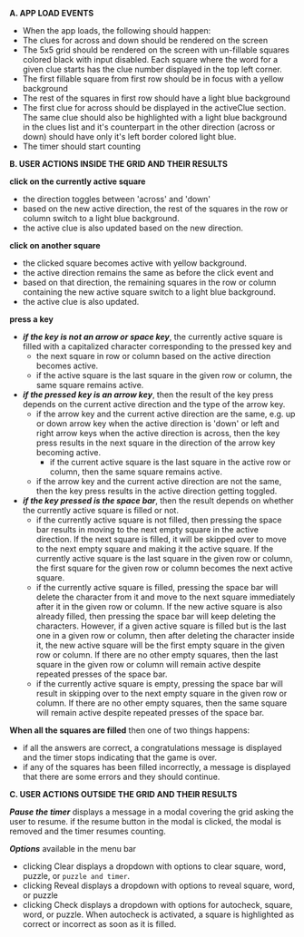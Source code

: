 **A. APP LOAD EVENTS**

- When the app loads, the following should happen:
- The clues for across and down should be rendered on the screen
- The 5x5 grid should be rendered on the screen with un-fillable squares colored black with input
  disabled. Each square where the word for a given clue starts has the clue number displayed in the
  top left corner.
- The first fillable square from first row should be in focus with a yellow background
- The rest of the squares in first row should have a light blue background
- The first clue for across should be displayed in the activeClue section. The same clue should also
  be highlighted with a light blue background in the clues list and it's counterpart in the other
  direction (across or down) should have only it's left border colored light blue.
- The timer should start counting

**B. USER ACTIONS INSIDE THE GRID AND THEIR RESULTS**

**click on the currently active square**

- the direction toggles between 'across' and 'down'
- based on the new active direction, the rest of the squares in the row or column switch to a light
  blue background.
- the active clue is also updated based on the new direction.

**click on another square**

- the clicked square becomes active with yellow background.
- the active direction remains the same as before the click event and
- based on that direction, the remaining squares in the row or column containing the new active
  square switch to a light blue background.
- the active clue is also updated.

**press a key**

- **_if the key is not an arrow or space key_**, the currently active square is filled with a
  capitalized character corresponding to the pressed key and
  - the next square in row or column based on the active direction becomes active.
  - if the active square is the last square in the given row or column, the same square remains
    active.
- **_if the pressed key is an arrow key_**, then the result of the key press depends on the current
  active direction and the type of the arrow key.
  - if the arrow key and the current active direction are the same, e.g. up or down arrow key when
    the active direction is 'down' or left and right arrow keys when the active direction is across,
    then the key press results in the next square in the direction of the arrow key becoming active.
    - if the current active square is the last square in the active row or column, then the same
      square remains active.
  - if the arrow key and the current active direction are not the same, then the key press results
    in the active direction getting toggled.
- **_if the key pressed is the space bar_**, then the result depends on whether the currently active
  square is filled or not.
  - if the currently active square is not filled, then pressing the space bar results in moving to
    the next empty square in the active direction. If the next square is filled, it will be skipped
    over to move to the next empty square and making it the active square. If the currently active
    square is the last square in the given row or column, the first square for the given row or
    column becomes the next active square.
  - if the currently active square is filled, pressing the space bar will delete the character from
    it and move to the next square immediately after it in the given row or column. If the new
    active square is also already filled, then pressing the space bar will keep deleting the
    characters. However, if a given active square is filled but is the last one in a given row or
    column, then after deleting the character inside it, the new active square will be the first
    empty square in the given row or column. If there are no other empty squares, then the last
    square in the given row or column will remain active despite repeated presses of the space bar.
  - if the currently active square is empty, pressing the space bar will result in skipping over to
    the next empty square in the given row or column. If there are no other empty squares, then the
    same square will remain active despite repeated presses of the space bar.

**When all the squares are filled** then one of two things happens:

- if all the answers are correct, a congratulations message is displayed and the timer stops
  indicating that the game is over.
- if any of the squares has been filled incorrectly, a message is displayed that there are some
  errors and they should continue.

**C. USER ACTIONS OUTSIDE THE GRID AND THEIR RESULTS**

**_Pause the timer_** displays a message in a modal covering the grid asking the user to resume. if
the resume button in the modal is clicked, the modal is removed and the timer resumes counting.

**_Options_** available in the menu bar

- clicking Clear displays a dropdown with options to clear square, word, puzzle, or
  `puzzle and timer`.
- clicking Reveal displays a dropdown with options to reveal square, word, or puzzle
- clicking Check displays a dropdown with options for autocheck, square, word, or puzzle. When
  autocheck is activated, a square is highlighted as correct or incorrect as soon as it is filled.
